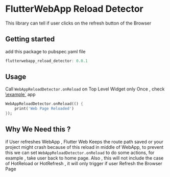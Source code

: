 # FlutterWebApp Reload Detector

This library can tell if user clicks on the refresh button of the Browser

## Getting started

add this package to pubspec.yaml file

```dart
flutterwebapp_reload_detector: 0.0.1
```

## Usage

Call `WebAppReloadDetector.onReload` on Top Level Widget only Once , check [\example`](https://github.com/rohitsangwan01/flutterwebapp_reload_detector/blob/main/example/lib/main.dart#L27) app

```dart
WebAppReloadDetector.onReload(() {
    print('Web Page Reloaded')
});
```

## Why We Need this ?

if User refreshes WebApp , Flutter Web Keeps the route path saved or your project might crash because of this reload in middle of WebApp,
to prevent this we can set `WebAppReloadDetector.onReload` to do some actions, for example , take user back to home page.
Also , this will not include the case of HotReload or HotRefresh , it will only trigger if user Refresh the Browser Page
